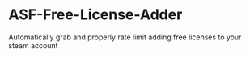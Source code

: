 # ASF-Free-License-Adder
Automatically grab and properly rate limit adding free licenses to your steam account
